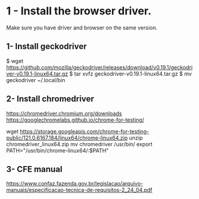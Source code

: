 # 1 - Install the browser driver.
Make sure you have driver and browser on the same version.

## 1- Install geckodriver

$ wget https://github.com/mozilla/geckodriver/releases/download/v0.19.1/geckodriver-v0.19.1-linux64.tar.gz
$ tar xvfz geckodriver-v0.19.1-linux64.tar.gz
$ mv geckodriver ~/.local/bin

## 2- Install chromedriver
https://chromedriver.chromium.org/downloads
https://googlechromelabs.github.io/chrome-for-testing/

wget https://storage.googleapis.com/chrome-for-testing-public/121.0.6167.184/linux64/chrome-linux64.zip
unzip chromedriver_linux64.zip
mv chromedriver /usr/bin/
export PATH="/usr/bin/chrome-linux64/:$PATH"

## 3- CFE manual 
https://www.confaz.fazenda.gov.br/legislacao/arquivo-manuais/especificacao-tecnica-de-requisitos-2_24_04.pdf

